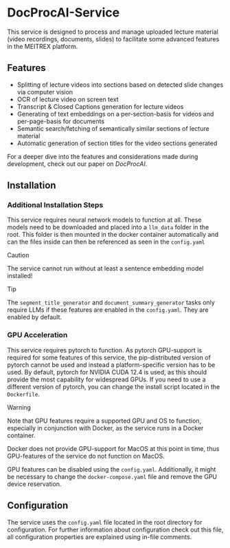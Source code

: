 # DocProcAI-Service

This service is designed to process and manage uploaded lecture material (video recordings, documents, slides) to facilitate some advanced features in the MEITREX platform.

## Features
* Splitting of lecture videos into sections based on detected slide changes via computer vision
* OCR of lecture video on screen text
* Transcript & Closed Captions generation for lecture videos
* Generating of text embeddings on a per-section-basis for videos and per-page-basis for documents
* Semantic search/fetching of semantically similar sections of lecture material
* Automatic generation of section titles for the video sections generated

For a deeper dive into the features and considerations made during development, check out our paper on *DocProcAI*.

## Installation
### Additional Installation Steps
This service requires neural network models to function at all. These models need to be downloaded and placed into a `llm_data` folder in the root. This folder is then mounted in the docker container
automatically and can the files inside can then be referenced as seen in the `config.yaml`

> [!CAUTION]
> The service cannot run without at least a sentence embedding model installed!

> [!TIP]
> The `segment_title_generator` and `document_summary_generator` tasks only require LLMs if these features are enabled in the `config.yaml`. They are enabled by default.


### GPU Acceleration
This service requires pytorch to function. As pytorch GPU-support is required for some features of this service, the pip-distributed version of pytorch cannot be used and instead a
platform-specific version has to be used.
By default, pytorch for NVIDIA CUDA 12.4 is used, as this should provide the most capability for widespread GPUs. If you need to use a different version of pytorch, you can change
the install script located in the `Dockerfile`.

> [!WARNING]
> Note that GPU features require a supported GPU and OS to function, especially in conjunction with Docker, as the service runs in a Docker container.
> 
> Docker does not provide GPU-support for MacOS at this point in time, thus GPU-features of the service do not function on MacOS.
>
>  GPU features can be disabled using the `config.yaml`. Additionally, it might be necessary to change the `docker-compose.yaml` file and remove the GPU device reservation.

## Configuration
The service uses the `config.yaml` file located in the root directory for configuration.
For further information about configuration check out this file, all configuration properties are explained using in-file comments.
